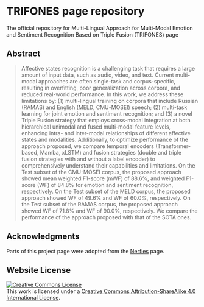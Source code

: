 # TRIFONES page repository
The official repository for Multi-Lingual Approach for Multi-Modal Emotion and Sentiment Recognition Based on Triple Fusion (TRIFONES) page

## Abstract
> Affective states recognition is a challenging task that requires a large amount of input data, such as audio, video, and text. Current multi-modal approaches are often single-task and corpus-specific, resulting in overfitting, poor generalization across corpora, and reduced real-world performance. In this work, we address these limitations by: (1) multi-lingual training on corpora that include Russian (RAMAS) and English (MELD, CMU-MOSEI) speech; (2) multi-task learning for joint emotion and sentiment recognition; and (3) a novel Triple Fusion strategy that employs cross-modal integration at both hierarchical unimodal and fused multi-modal feature levels, enhancing intra- and inter-modal relationships of different affective states and modalities. Additionally, to optimize performance of the approach proposed, we compare temporal encoders (Transformer-based, Mamba, xLSTM) and fusion strategies (double and triple fusion strategies with and without a label encoder) to comprehensively understand their capabilities and limitations. On the Test subset of the CMU-MOSEI corpus, the proposed approach showed mean weighted F1-score (mWF) of 88.6%, and weighted F1-score (WF) of 84.8% for emotion and sentiment recognition, respectively. On the Test subset of the MELD corpus, the proposed approach showed WF of 49.6% and WF of 60.0%, respectively. On the Test subset of the RAMAS corpus, the proposed approach showed WF of 71.8% and WF of 90.0%, respectively. We compare the performance of the approach proposed with that of the SOTA ones.

## Acknowledgments

Parts of this project page were adopted from the [Nerfies](https://nerfies.github.io/) page.

## Website License

<a rel="license" href="http://creativecommons.org/licenses/by-sa/4.0/"><img alt="Creative Commons License" style="border-width:0" src="https://i.creativecommons.org/l/by-sa/4.0/88x31.png" /></a><br />This work is licensed under a <a rel="license" href="http://creativecommons.org/licenses/by-sa/4.0/">Creative Commons Attribution-ShareAlike 4.0 International License</a>.
